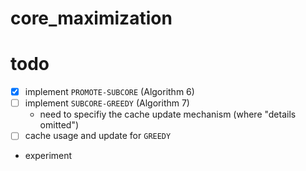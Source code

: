 # core_maximization


# todo

- [X] implement `PROMOTE-SUBCORE` (Algorithm 6)
- [ ] implement `SUBCORE-GREEDY` (Algorithm 7)
  - need to specifiy the  cache update mechanism (where "details omitted")
- [ ] cache usage and update for `GREEDY`
- experiment
